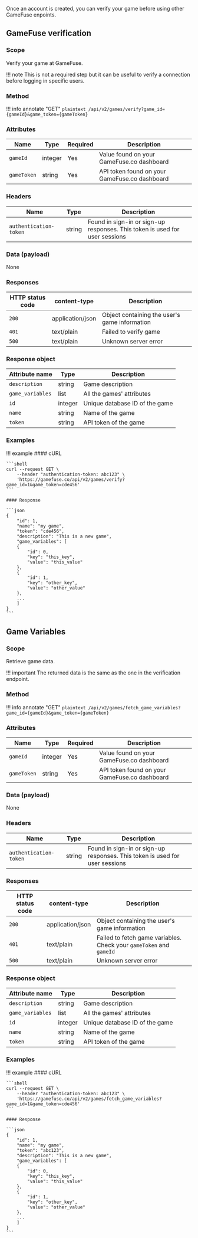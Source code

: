 Once an account is created, you can verify your game before using other GameFuse
enpoints.

## GameFuse verification

### Scope

Verify your game at GameFuse.

!!! note
    This is not a required step but it can be useful to verify a connection
    before logging in specific users.

### Method

!!! info annotate "GET"
    ```plaintext
    /api/v2/games/verify?game_id={gameId}&game_token={gameToken}
    ```

### Attributes

| Name             | Type          | Required | Description |
|------------------|---------------|----------|-------------|
| `gameId`         | integer       | Yes      | Value found on your GameFuse.co dashboard |
| `gameToken`      | string        | Yes      | API token found on your GameFuse.co dashboard |

### Headers

| Name | Type | Description |
|----------|---------|--------------|
| `authentication-token` | string | Found in sign-in or sign-up responses. This token is used for user sessions |

### Data (payload)

None

### Responses

| HTTP status code | content-type | Description |
|------------------|--------------|-------------|
| `200`              | application/json         | Object containing the user's game information |
| `401`              | text/plain | Failed to verify game |
| `500`              | text/plain | Unknown server error |

### Response object

| Attribute name                    | Type | Description |
|-----------------------------------|------|-------------|
| `description`               | string  | Game description |
| `game_variables`            | list    | All the games' attributes |
| `id`                        | integer | Unique database ID of the game |
| `name`                      | string  | Name of the game |
| `token`                     | string  | API token of the game |

### Examples

!!! example
    #### cURL

    ```shell
    curl --request GET \
        --header "authentication-token: abc123" \
        'https://gamefuse.co/api/v2/games/verify?game_id=1&game_token=cde456'
    ```

    #### Response

    ```json
    {
        "id": 1,
        "name": "my game",
        "token": "cde456",
        "description": "This is a new game",
        "game_variables": [
        {
            "id": 0,
            "key": "this_key",
            "value": "this_value"
        },
        {
            "id": 1,
            "key": "other_key",
            "value": "other_value"
        },
        ...
        ]
    }
    ```

## Game Variables

### Scope

Retrieve game data.

!!! important
    The returned data is the same as the one in the verification endpoint.

### Method

!!! info annotate "GET"
    ```plaintext
    /api/v2/games/fetch_game_variables?game_id={gameId}&game_token={gameToken}
    ```

### Attributes

| Name             | Type          | Required | Description |
|------------------|---------------|----------|-------------|
| `gameId`         | integer       | Yes      | Value found on your GameFuse.co dashboard |
| `gameToken`      | string        | Yes      | API token found on your GameFuse.co dashboard |

### Data (payload)

None

### Headers

| Name | Type | Description |
|----------|---------|--------------|
| `authentication-token` | string | Found in sign-in or sign-up responses. This token is used for user sessions |

### Responses

| HTTP status code | content-type | Description |
|------------------|--------------|-------------|
| `200`              | application/json         | Object containing the user's game information |
| `401`              | text/plain | Failed to fetch game variables. Check your `gameToken` and `gameId` |
| `500`              | text/plain | Unknown server error |

### Response object

| Attribute name                    | Type | Description |
|-----------------------------------|------|-------------|
| `description`               | string  | Game description |
| `game_variables`            | list    | All the games' attributes |
| `id`                        | integer | Unique database ID of the game |
| `name`                      | string  | Name of the game |
| `token`                     | string  | API token of the game |

### Examples

!!! example
    #### cURL

    ```shell
    curl --request GET \
        --header "authentication-token: abc123" \
        'https://gamefuse.co/api/v2/games/fetch_game_variables?game_id=1&game_token=cde456'
    ```

    #### Response

    ```json
    {
        "id": 1,
        "name": "my game",
        "token": "abc123",
        "description": "This is a new game",
        "game_variables": [
        {
            "id": 0,
            "key": "this_key",
            "value": "this_value"
        },
        {
            "id": 1,
            "key": "other_key",
            "value": "other_value"
        },
        ...
        ]
    }
    ```
